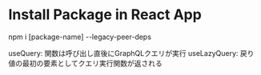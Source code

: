 # Install Package in React App

npm i [package-name] --legacy-peer-deps

useQuery: 関数は呼び出し直後にGraphQLクエリが実行
useLazyQuery: 戻り値の最初の要素としてクエリ実行関数が返される
